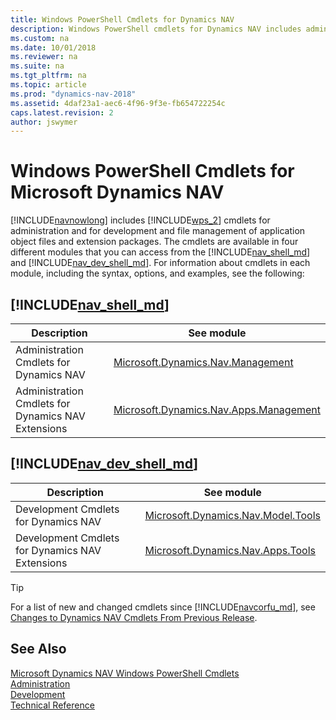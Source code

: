 ```yaml
---
title: Windows PowerShell Cmdlets for Dynamics NAV
description: Windows PowerShell cmdlets for Dynamics NAV includes administration, development, file management of application objects and extension packages.
ms.custom: na
ms.date: 10/01/2018
ms.reviewer: na
ms.suite: na
ms.tgt_pltfrm: na
ms.topic: article
ms.prod: "dynamics-nav-2018"
ms.assetid: 4daf23a1-aec6-4f96-9f3e-fb654722254c
caps.latest.revision: 2
author: jswymer
---
```

# Windows PowerShell Cmdlets for Microsoft Dynamics NAV
[!INCLUDE[navnowlong](includes/navnowlong_md.md)] includes [!INCLUDE[wps_2](includes/wps_2_md.md)] cmdlets for administration and for development and file management of application object files and extension packages. The cmdlets are available in four different modules that you can access from the [!INCLUDE[nav_shell_md](includes/nav_shell_md.md)] and [!INCLUDE[nav_dev_shell_md](includes/nav_dev_shell_md.md)]. For information about cmdlets in each module, including the syntax, options, and examples, see the following:

##  [!INCLUDE[nav_shell_md](includes/nav_shell_md.md)]

|  Description  |  See module  |
|---------------|--------------|  
| Administration Cmdlets for Dynamics NAV|[Microsoft.Dynamics.Nav.Management](/powershell/module/microsoft.dynamics.nav.management)|
| Administration Cmdlets for Dynamics NAV Extensions |[Microsoft.Dynamics.Nav.Apps.Management](/powershell/module/microsoft.dynamics.nav.apps.management)  |


## [!INCLUDE[nav_dev_shell_md](includes/nav_dev_shell_md.md)]

|  Description  |  See module  |
|---------------|--------------|
|  Development Cmdlets for Dynamics NAV  |[Microsoft.Dynamics.Nav.Model.Tools](/powershell/module/microsoft.dynamics.nav.model.tools)  |
| Development Cmdlets for Dynamics NAV Extensions |[Microsoft.Dynamics.Nav.Apps.Tools](/powershell/module/microsoft.dynamics.nav.apps.tools)  |

>[!TIP]
>For a list of new and changed cmdlets since [!INCLUDE[navcorfu_md](includes/navcorfu_md.md)], see [Changes to Dynamics NAV Cmdlets From Previous Release](Changes-to-Microsoft-Dynamics-NAV-Cmdlets-From-Previous-Release.md).

## See Also  
[Microsoft Dynamics NAV Windows PowerShell Cmdlets](Microsoft-Dynamics-NAV-Windows-PowerShell-Cmdlets.md)  
[Administration](Administration.md)  
[Development](Development.md)  
[Technical Reference](Technical-Reference.md)
